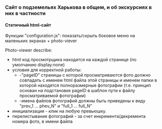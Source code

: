 <h3>Сайт о подземельях Харькова в общем, и об экскурсиях в них в частности</h3>

<h4> Статичный html-сайт </h4>

<p>Функции "configuration.js": показать/скрыть боковое меню на маленьких экранах + photo-viever</p>

<p> Photo-viewer describe: </p>
<ul>
   <li>html код просмотрщика находится на каждой странице (по умолчанию display:none)</li>
   <li>условия для корректной работы:
      <ul>
         <li> -"pageID" страницы с которой просматриваются фото должно совпадать с именем html файла этой страницы и именем папки в которой находятся полноразмерные фотографии (т.е. принцип основан на подстановке pageID в шаблон пути к файлу просматриваемой фотографии)</li>
         <li> -имена файлов фотографий должны быть приведены к виду "prev_1 ... phev_N" и "full_1 ... full_N" </li>
      </ul>
   </li>
   <li>инициализация - клик на любую превьюшку.</li>
   <li>перелистывание фотографий - за счет инкремента/декремента номера фото, в имени файла</li>
</ul>
